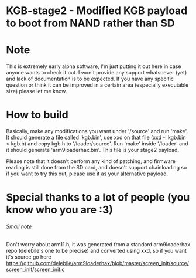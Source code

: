 # KGB-stage2 - Modified KGB payload to boot from NAND rather than SD

# Note
This is extremely early alpha software, I'm just putting it out here in case anyone wants to check it out.
I won't provide any support whatsoever (yet) and lack of documentation is to be expected.
If you have any specific question or think it can be improved in a certain area (especially executable size) please let me know.

# How to build
Basically, make any modifications you want under '/source' and run 'make'. It should generate a file called 'kgb.bin', use xxd on that file (xxd -i kgb.bin > kgb.h) and copy kgb.h to '/loader/source'.
Run 'make' inside '/loader' and it should generate 'arm9loaderhax.bin'. This file is your stage2 payload.

Please note that it doesn't perform any kind of patching, and firmware reading is still done from the SD card, and doesn't support chainloading so if you want to try this out, please use it as your alternative payload.

# Special thanks to a lot of people (you know who you are :3)

###### Small note
Don't worry about arm11.h, it was generated from a standard arm9loaderhax repo (delebile's one to be precise) and converted using xxd, so if you want it's source go here https://github.com/delebile/arm9loaderhax/blob/master/screen_init/source/screen_init/screen_init.c
